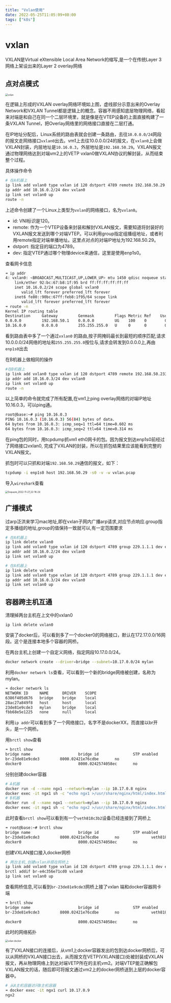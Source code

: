 ```yaml
---
title: "Vxlan使用"
date: 2022-05-25T11:05:09+08:00
tags: ["k8s"]
---
```


# vxlan

VXLAN是Virtual eXtensible Local Area Network的缩写,是一个在传统Layer 3网络上架设出来的Layer 2 overlay网络

## 点对点模式

<img src="http://inksnw.asuscomm.com:3001/blog/vxlan使用_55abc651d2676d86057d5a780c071c3c.jpg" alt="vxlan" style="zoom:50%;" />

在逻辑上形成的VXLAN overlay网络环境如上图，虚线部分示意出来的Overlay Network和VXLAN Tunnel都是逻辑上的概念。容器不用感知底层物理网络，看起来对端是和自己在同一个二层环境里，就是像是在VTEP设备的上面直接构建了一条VXLAN Tunnel，把Overlay网络里的网络接口直接在二层打通。

在IP地址分配后，Linux系统的路由表就会创建一条路由，去往`10.0.0.0/24`网段的报文走网络接口`vxlan0`出去。vm1上去往10.0.0.0/24的报文，在`vxlan0`上会做VXLAN封装，内层地址是`10.16.0.3`，外层地址是`192.168.50.29`。VXLAN报文通过物理网络达到对端vm2上的VETP vxlan0做VXLAN协议的解封装，从而结束整个过程。

具体操作命令

```bash
# 在A机器上
ip link add vxlan0 type vxlan id 120 dstport 4789 remote 192.168.50.29 dev enp1s0
ip addr add 10.16.0.2/24 dev vxlan0
ip link set vxlan0 up 
route -n
```
上述命令创建了一个Linux上类型为`vxlan`的网络接口，名为`vxlan0`。

- id: VNI标识是120。
- remote: 作为一个VTEP设备来封装和解封VXLAN报文，需要知道将封装好的VXLAN报文发送到哪个对端VTEP。可以利用group指定组播组地址，或者利用remote指定对端单播地址。这里点对点的对端IP地址为192.168.50.29。
- dstport: 指定目的端口为4789。
- dev: 指定VTEP通过哪个物理device来通信，这里是使用enp1s0。

查看网卡信息

```bash
➜ ip addr
4: vxlan0: <BROADCAST,MULTICAST,UP,LOWER_UP> mtu 1450 qdisc noqueue state UNKNOWN group default qlen 1000
    link/ether 92:bc:67:b8:1f:95 brd ff:ff:ff:ff:ff:ff
    inet 10.16.0.2/24 scope global vxlan0
       valid_lft forever preferred_lft forever
    inet6 fe80::90bc:67ff:feb8:1f95/64 scope link 
       valid_lft forever preferred_lft forever
➜ route -n 
Kernel IP routing table
Destination     Gateway         Genmask         Flags Metric Ref    Use Iface
0.0.0.0         192.168.50.1    0.0.0.0         UG    100    0        0 enp1s0
10.16.0.0       0.0.0.0         255.255.255.0   U     0      0        0 vxlan0
```

看到路由表中多了一个通过`vxlan0` 的路由,按子网掩码最长到最短的顺序匹配,请求10.0.0.0/24网络的地址和`255.255.255.0`按位与,请求会转发到0.0.0.0上,再由`enp1s0`出去

在B机器上做相同的操作

```bash
#在B机器上
ip link add vxlan0 type vxlan id 120 dstport 4789 remote 192.168.50.233 dev enp1s0
ip addr add 10.16.0.3/24 dev vxlan0
ip link set vxlan0 up 
route -n
```

以上简单的命令就完成了所有配置,在vm1上ping overlay网络的对端IP地址10.16.0.3，可以ping通。

```bash
root@base:~# ping 10.16.0.3
PING 10.16.0.3 (10.16.0.3) 56(84) bytes of data.
64 bytes from 10.16.0.3: icmp_seq=1 ttl=64 time=0.602 ms
64 bytes from 10.16.0.3: icmp_seq=2 ttl=64 time=0.314 ms
```

在ping包的同时，用tcpdump抓vm1 eth0网卡的包。因为报文到达enp1s0前经过了网络接口vxlan0, 完成了VXLAN的封装，所以在抓包结果里应该能看到完整的VXLAN报文。

抓包时可以只抓和对端`192.168.50.29`通信的报文，如下：

```bash
tcpdump -i enp1s0 host 192.168.50.29 -s0 -v -w vxlan.pcap
```

导入`wireshark`查看

<img src="http://inksnw.asuscomm.com:3001/blog/vxlan使用_5886c9b8455b9de8ee387a511d7029e4.png" alt="Snipaste_2022-11-27_22-16-24" style="zoom:50%;" />

## 广播模式

过arp泛洪来学习mac地址,即在vxlan子网内广播arp请求,对应节点响应.group指定多播组的地址,group的值保持一致就可以,有一定范围要求

```bash
# 在A机器上
ip link delete vxlan0
ip link add vxlan0 type vxlan id 120 dstport 4789 group 229.1.1.1 dev enp1s0
ip addr add 10.16.0.2/24 dev vxlan0
ip link set vxlan0 up 
```

```bash
# 在A机器上
ip link delete vxlan0
ip link add vxlan0 type vxlan id 120 dstport 4789 group 229.1.1.1 dev enp1s0
ip addr add 10.16.0.3/24 dev vxlan0
ip link set vxlan0 up 
```

## 容器跨主机互通

清理掉两台主机在上文中的vxlan0

```
ip link delete vxlan0
```
安装了docker后，可以看到多了一个docker0的网络接口，默认在172.17.0.0/16网段。这个是连接本地多个容器的网桥。

在两台主机上创建一个自定义网络，指定网段10.17.0.0/24。

```bash
docker network create --driver=bridge --subnet=10.17.0.0/24 mylan
```

利用`docker network ls`查看，可以看到一个新的bridge网络被创建，名称为mylan。

```bash
➜ docker network ls
NETWORK ID     NAME      DRIVER    SCOPE
6386f405d676   bridge    bridge    local
28ac27a849f8   host      host      local
23de81e9cde3   mylan     bridge    local
fbb68e5e1225   none      null      local
```

利用`ip addr`可以看到多了一个网络接口，名字不是dockerXX，而直接以br开头，是一个网桥。

用`brctl show`查看

```bash
➜ brctl show
bridge name     				bridge id               STP enabled     interfaces
br-23de81e9cde3         8000.02421e76cdbe       no
docker0         				8000.0242574058ec       no
```

分别创建docker容器

```bash
# A机器
docker run -d --name ngx1 --network=mylan --ip 10.17.0.8 nginx
docker exec -it ngx1 sh -c "echo ngx1 >/usr/share/nginx/html/index.html"
# B机器
docker run -d --name ngx1 --network=mylan --ip 10.17.0.9 nginx
docker exec -it ngx1 sh -c "echo ngx2 >/usr/share/nginx/html/index.html"
```
此时查看`brctl show`可以看到有一个`veth818c3b2`设备已经连接到了网桥上

```bash
➜ root@base:~# brctl show
bridge name     				bridge id               STP enabled     interfaces
br-23de81e9cde3         8000.02421e76cdbe       no              veth818c3b2
docker0         				8000.0242574058ec       no
```

创建VXLAN接口接入docker网桥

```bash
# 两台主机,创建vxlan并搭在网桥上
ip link add vxlan0 type vxlan id 120 dstport 4789 group 229.1.1.1 dev enp1s0
brctl addif br-e4c356e71cd0 vxlan0
ip link set vxlan0 up 
```
查看网桥信息,可以看到`br-23de81e9cde3`网桥上接了vxlan 端和docker容器网卡端
```bash
➜ brctl show
bridge name     				bridge id               STP enabled     interfaces
br-23de81e9cde3         8000.02421e76cdbe       no              veth818c3b2
                                                        				vxlan0
docker0         				8000.0242574058ec       no
```

此时的网络拓扑

<img src="http://inksnw.asuscomm.com:3001/blog/vxlan使用_e3661f8f12dff2de75b4b064fa116bce.jpg" alt="vxlan docker" style="zoom:50%;" />

有了VXLAN接口的连接后，从vm1上docker容器发出的包到达docker网桥后，可以从网桥的VXLAN接口出去，从而报文在VETP(VXLAN接口)处被封装成VXLAN报文，再从物理网络上到达对端VETP所在的主机vm2。对端VTEP能正确解包VXLAN报文的话，随后即可将报文通过vm2上的docker网桥送到上层的docker容器中。


```bash
# 从A主机容器访问B主机容器
➜ docker exec -it ngx1 curl 10.17.0.9
ngx2
```

